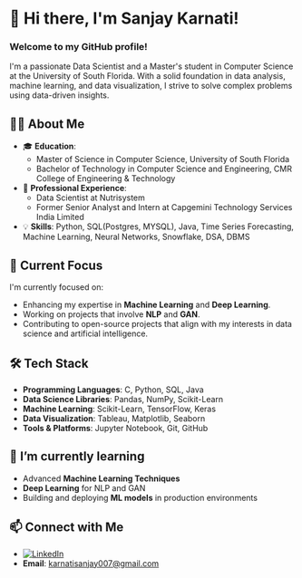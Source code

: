 # 👋 Hi there, I'm Sanjay Karnati!

### Welcome to my GitHub profile!

I'm a passionate Data Scientist and a Master's student in Computer Science at the University of South Florida. With a solid foundation in data analysis, machine learning, and data visualization, I strive to solve complex problems using data-driven insights.

## 👨‍💻 About Me

- 🎓 **Education**: 
  - Master of Science in Computer Science, University of South Florida
  - Bachelor of Technology in Computer Science and Engineering, CMR College of Engineering & Technology
- 💼 **Professional Experience**: 
  - Data Scientist at Nutrisystem
  - Former Senior Analyst and Intern at Capgemini Technology Services India Limited
- 💡 **Skills**: Python, SQL(Postgres, MYSQL), Java, Time Series Forecasting, Machine Learning, Neural Networks, Snowflake, DSA, DBMS

## 🔭 Current Focus

I'm currently focused on:
- Enhancing my expertise in **Machine Learning** and **Deep Learning**.
- Working on projects that involve **NLP** and **GAN**.
- Contributing to open-source projects that align with my interests in data science and artificial intelligence.

## 🛠️ Tech Stack

- **Programming Languages**: C, Python, SQL, Java
- **Data Science Libraries**: Pandas, NumPy, Scikit-Learn
- **Machine Learning**: Scikit-Learn, TensorFlow, Keras
- **Data Visualization**: Tableau, Matplotlib, Seaborn
- **Tools & Platforms**: Jupyter Notebook, Git, GitHub

## 🌱 I’m currently learning

- Advanced **Machine Learning Techniques**
- **Deep Learning** for NLP and GAN
- Building and deploying **ML models** in production environments

## 📫 Connect with Me

- [![LinkedIn](https://img.shields.io/badge/LinkedIn-0A66C2?style=for-the-badge&logo=linkedin&logoColor=white)](https://linkedin.com/in/sanjay-karnati)
- **Email**: karnatisanjay007@gmail.com

